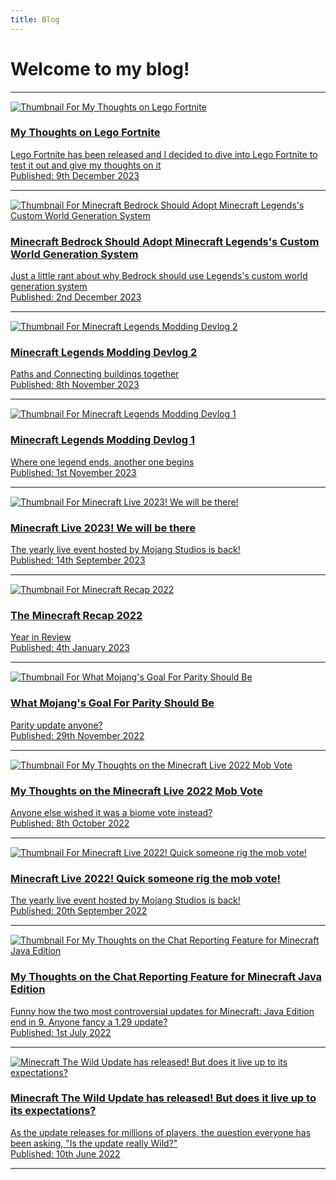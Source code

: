```yaml
---
title: Blog
---
```


# Welcome to my blog!

<div class="col">
    <hr style="height: 2px; border-width: 0; color: gray; background-color: gray;" />
    <div class="indent">
        <a href="/blog/lego-fortnite">
            <div class="row">
                <div class="col-3">
                    <img loading="lazy" class="img-fluid" src="../.vuepress/public/assets/images/blog/TGVnbyBGb3J0bml0ZQ==.png" alt="Thumbnail For My Thoughts on Lego Fortnite" />
                </div>
                <div class="col">
                    <h3>My Thoughts on Lego Fortnite</h3>
                    <p></p>
                    <div>Lego Fortnite has been released and I decided to dive into Lego Fortnite to test it out and give my thoughts on it</div>
                    <div class="text-muted">Published: 9th December 2023</div>
                    <p></p>
                </div>
            </div>
        </a>
    </div>
    <hr style="height: 2px; border-width: 0; color: gray; background-color: gray;" />
    <div class="indent">
        <a href="/blog/bedrock-world-gen">
            <div class="row">
                <div class="col-3">
                    <img loading="lazy" class="img-fluid" src="../.vuepress/public/assets/images/blog/YmVkcm9jay13b3JsZC1nZW4=.png" alt="Thumbnail For Minecraft Bedrock Should Adopt Minecraft Legends's Custom World Generation System" />
                </div>
                <div class="col">
                    <h3>Minecraft Bedrock Should Adopt Minecraft Legends's Custom World Generation System</h3>
                    <p></p>
                    <div>Just a little rant about why Bedrock should use Legends's custom world generation system</div>
                    <div class="text-muted">Published: 2nd December 2023</div>
                    <p></p>
                </div>
            </div>
        </a>
    </div>
    <hr style="height: 2px; border-width: 0; color: gray; background-color: gray;" />
    <div class="indent">
        <a href="/blog/legends-modding-devlog/devlog-2">
            <div class="row">
                <div class="col-3">
                    <img loading="lazy" class="img-fluid" src="../.vuepress/public/assets/images/blog/legends-modding/devlog-2-aW1hZ2UtOQ==.png" alt="Thumbnail For Minecraft Legends Modding Devlog 2" />
                </div>
                <div class="col">
                    <h3>Minecraft Legends Modding Devlog 2</h3>
                    <p></p>
                    <div>Paths and Connecting buildings together</div>
                    <div class="text-muted">Published: 8th November 2023</div>
                    <p></p>
                </div>
            </div>
        </a>
    </div>
    <hr style="height: 2px; border-width: 0; color: gray; background-color: gray;" />
    <div class="indent">
        <a href="/blog/legends-modding-devlog/devlog-1">
            <div class="row">
                <div class="col-3">
                    <img loading="lazy" class="img-fluid" src="../.vuepress/public/assets/images/blog/legends-modding/devlog-1-aW1hZ2UtMQ==.png" alt="Thumbnail For Minecraft Legends Modding Devlog 1" />
                </div>
                <div class="col">
                    <h3>Minecraft Legends Modding Devlog 1</h3>
                    <p></p>
                    <div>Where one legend ends, another one begins</div>
                    <div class="text-muted">Published: 1st November 2023</div>
                    <p></p>
                </div>
            </div>
        </a>
    </div>
    <hr style="height: 2px; border-width: 0; color: gray; background-color: gray;" />
    <div class="indent">
        <a href="/blog/minecraft-live-2023">
            <div class="row">
                <div class="col-3">
                    <img loading="lazy" class="img-fluid" src="../.vuepress/public/assets/images/blog/TWluZWNyYWZ0TGl2ZTIwMjM=.png" alt="Thumbnail For Minecraft Live 2023! We will be there!" />
                </div>
                <div class="col">
                    <h3>Minecraft Live 2023! We will be there</h3>
                    <p></p>
                    <div>The yearly live event hosted by Mojang Studios is back!</div>
                    <div class="text-muted">Published: 14th September 2023</div>
                    <p></p>
                </div>
            </div>
        </a>
    </div>
    <hr style="height: 2px; border-width: 0; color: gray; background-color: gray;" />
    <div class="indent">
        <a href="/blog/minecraft-recap-22">
            <div class="row">
                <div class="col-3">
                    <img loading="lazy" class="img-fluid" src="../.vuepress/public/assets/images/blog/TWluZWNyYWZ0TGl2ZTIwMjI=.png" alt="Thumbnail For Minecraft Recap 2022" />
                </div>
                <div class="col">
                    <h3>The Minecraft Recap 2022</h3>
                    <p></p>
                    <div>Year in Review</div>
                    <div class="text-muted">Published: 4th January 2023</div>
                    <p></p>
                </div>
            </div>
        </a>
    </div>
    <hr style="height: 2px; border-width: 0; color: gray; background-color: gray;" />
    <div class="indent">
        <a href="/blog/mojang-parity-goal">
            <div class="row">
                <div class="col-3">
                    <img loading="lazy" class="img-fluid" src="../.vuepress/public/assets/images/blog/UGFyaXR5.png" alt="Thumbnail For What Mojang's Goal For Parity Should Be" />
                </div>
                <div class="col">
                    <h3>What Mojang's Goal For Parity Should Be</h3>
                    <p></p>
                    <div>Parity update anyone?</div>
                    <div class="text-muted">Published: 29th November 2022</div>
                    <p></p>
                </div>
            </div>
        </a>
    </div>
    <hr style="height: 2px; border-width: 0; color: gray; background-color: gray;" />
    <div class="indent">
        <a href="/blog/mob-vote-2022">
            <div class="row">
                <div class="col-3">
                    <img loading="lazy" class="img-fluid" src="../.vuepress/public/assets/images/blog/TWluZWNyYWZ0TGl2ZTIwMjI=.png" alt="Thumbnail For My Thoughts on the Minecraft Live 2022 Mob Vote" />
                </div>
                <div class="col">
                    <h3>My Thoughts on the Minecraft Live 2022 Mob Vote</h3>
                    <p></p>
                    <div>Anyone else wished it was a biome vote instead?</div>
                    <div class="text-muted">Published: 8th October 2022</div>
                    <p></p>
                </div>
            </div>
        </a>
    </div>
    <hr style="height: 2px; border-width: 0; color: gray; background-color: gray;" />
    <div class="indent">
        <a href="/blog/minecraft-live-2022">
            <div class="row">
                <div class="col-3">
                    <img loading="lazy" class="img-fluid" src="../.vuepress/public/assets/images/blog/TWluZWNyYWZ0TGl2ZTIwMjI=.png" alt="Thumbnail For Minecraft Live 2022! Quick someone rig the mob vote!" />
                </div>
                <div class="col">
                    <h3>Minecraft Live 2022! Quick someone rig the mob vote!</h3>
                    <p></p>
                    <div>The yearly live event hosted by Mojang Studios is back!</div>
                    <div class="text-muted">Published: 20th September 2022</div>
                    <p></p>
                </div>
            </div>
        </a>
    </div>
    <hr style="height: 2px; border-width: 0; color: gray; background-color: gray;" />
    <div class="indent">
        <a href="/blog/chat_report_thoughts">
            <div class="row">
                <div class="col-3">
                    <img loading="lazy" class="img-fluid" src="../.vuepress/public/assets/images/blog/image.png" alt="Thumbnail For My Thoughts on the Chat Reporting Feature for Minecraft Java Edition" />
                </div>
                <div class="col">
                    <h3>My Thoughts on the Chat Reporting Feature for Minecraft Java Edition</h3>
                    <p></p>
                    <div>Funny how the two most controversial updates for Minecraft: Java Edition end in 9. Anyone fancy a 1.29 update?</div>
                    <div class="text-muted">Published: 1st July 2022</div>
                    <p></p>
                </div>
            </div>
        </a>
    </div>
    <hr style="height: 2px; border-width: 0; color: gray; background-color: gray;" />
    <div class="indent">
        <a href="/blog/wild_update_review">
            <div class="row">
                <div class="col-3">
                    <img loading="lazy" class="img-fluid" src="../.vuepress/public/assets/images/blog/banner.png" alt="Minecraft The Wild Update has released! But does it live up to its expectations?" />
                </div>
                <div class="col">
                    <h3>Minecraft The Wild Update has released! But does it live up to its expectations?</h3>
                    <p></p>
                    <div>As the update releases for millions of players, the question everyone has been asking, "Is the update really Wild?"</div>
                    <div class="text-muted">Published: 10th June 2022</div>
                    <p></p>
                </div>
            </div>
        </a>
    </div>
    <hr style="height: 2px; border-width: 0; color: gray; background-color: gray;" />
</div>
